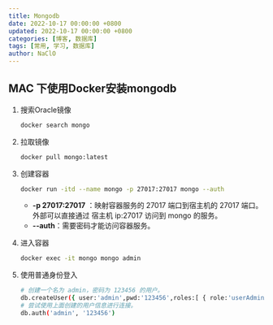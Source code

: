 ```yaml
---
title: Mongodb
date: 2022-10-17 00:00:00 +0800
updated: 2022-10-17 00:00:00 +0800
categories: [博客, 数据库]
tags: [常用, 学习, 数据库] 
author: NaClO
---
```


## MAC 下使用Docker安装mongodb

1. 搜索Oracle镜像

   ```bash
   docker search mongo
   ```

2. 拉取镜像

   ```bash
   docker pull mongo:latest
   ```

3. 创建容器

   ```bash
   docker run -itd --name mongo -p 27017:27017 mongo --auth
   ```

   - **-p 27017:27017** ：映射容器服务的 27017 端口到宿主机的 27017 端口。外部可以直接通过 宿主机 ip:27017 访问到 mongo 的服务。
   - **--auth**：需要密码才能访问容器服务。

4. 进入容器

   ```bash
   docker exec -it mongo mongo admin
   ```

5. 使用普通身份登入

   ```bash
   # 创建一个名为 admin，密码为 123456 的用户。
   db.createUser({ user:'admin',pwd:'123456',roles:[ { role:'userAdminAnyDatabase', db: 'admin'},"readWriteAnyDatabase"]});
   # 尝试使用上面创建的用户信息进行连接。
   db.auth('admin', '123456')
   ```